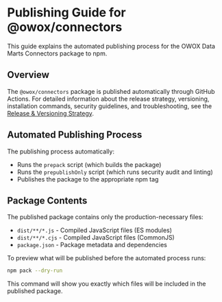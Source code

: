 # Publishing Guide for @owox/connectors

This guide explains the automated publishing process for the OWOX Data Marts Connectors package to npm.

## Overview

The `@owox/connectors` package is published automatically through GitHub Actions. For detailed information about the release strategy, versioning, installation commands, security guidelines, and troubleshooting, see the [Release & Versioning Strategy](../../docs/release-strategy.md).

## Automated Publishing Process

The publishing process automatically:

- Runs the `prepack` script (which builds the package)
- Runs the `prepublishOnly` script (which runs security audit and linting)
- Publishes the package to the appropriate npm tag

## Package Contents

The published package contains only the production-necessary files:

- `dist/**/*.js` - Compiled JavaScript files (ES modules)
- `dist/**/*.cjs` - Compiled JavaScript files (CommonJS)
- `package.json` - Package metadata and dependencies

To preview what will be published before the automated process runs:

```bash
npm pack --dry-run
```

This command will show you exactly which files will be included in the published package.
